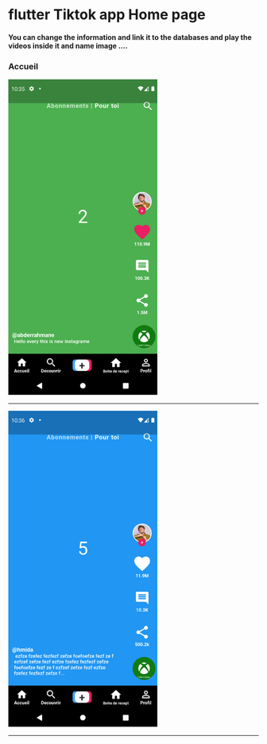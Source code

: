 <h1> flutter Tiktok app Home page </h1>
<h4> You can change the information and link it to the databases and play the videos inside it and name image ....</h4>

<h3>Accueil</h3>

<img src="https://github.com/abenkoula71/Flutter-tiktok-app--homepage/blob/main/Screenshot_1633775733.png" width="300" /> 

<hr>

<img src="https://github.com/abenkoula71/Flutter-tiktok-app--homepage/blob/main/Screenshot_1633775801.png" width="300" />
<hr>
